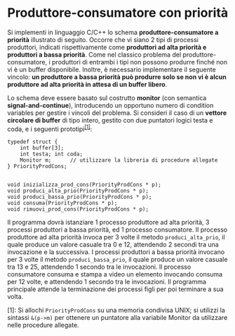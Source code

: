 Produttore-consumatore con priorità
===================================

Si implementi in linguaggio C/C++ lo schema **produttore-consumatore a
priorità** illustrato di seguito. Occorre che vi siano 2 tipi di
processi produttori, indicati rispettivamente come **produttori ad alta
priorità e produttori a bassa priorità**. Come nel classico problema del
produttore-consumatore, i produttori di entrambi i tipi non possono
produrre finché non vi è un buffer disponibile. Inoltre, è necessario
implementare il seguente vincolo: **un produttore a bassa priorità può
produrre solo se non vi è alcun produttore ad alta priorità in attesa di
un buffer libero**.

Lo schema deve essere basato sul costrutto **monitor** (con semantica
**signal-and-continue**), introducendo un opportuno numero di condition
variables per gestire i vincoli del problema. Si consideri il caso di un
**vettore circolare di buffer** di tipo intero, gestito con due
puntatori logici testa e coda, e i seguenti prototipi<sup>[\[1\]](#footnote1)</sup>:


    typedef struct {
        int buffer[3];
        int testa; int coda;
        Monitor m;      // utilizzare la libreria di procedure allegate
    } PriorityProdCons; 


    void inizializza_prod_cons(PriorityProdCons * p);
    void produci_alta_prio(PriorityProdCons * p);
    void produci_bassa_prio(PriorityProdCons * p);
    void consuma(PriorityProdCons * p);
    void rimuovi_prod_cons(PriorityProdCons * p);

Il programma dovrà istanziare 1 processo produttore ad alta priorità, 3
processi produttori a bassa priorità, ed 1 processo consumatore. Il
processo produttore ad alta priorità invoca per 3 volte il metodo
`produci_alta_prio`, il quale produce un valore casuale tra 0 e 12,
attendendo 2 secondi tra una invocazione e la successiva. I processi
produttori a bassa priorità invocano per 3 volte il metodo
`produci_bassa_prio`, il quale produce un valore casuale tra 13 e 25,
attendendo 1 secondo tra le invocazioni. Il processo consumatore consuma
e stampa a video un elemento invocando consuma per 12 volte, e
attendendo 1 secondo tra le invocazioni. Il programma principale attende
la terminazione dei processi figli per poi terminare a sua volta.

<a name="footnote1">[1]</a>: Si allochi `PriorityProdCons` su una memoria condivisa UNIX; si
    utilizzi la sintassi `&(p->m)` per ottenere un puntatore alla
    variabile Monitor da utilizzare nelle procedure allegate.
